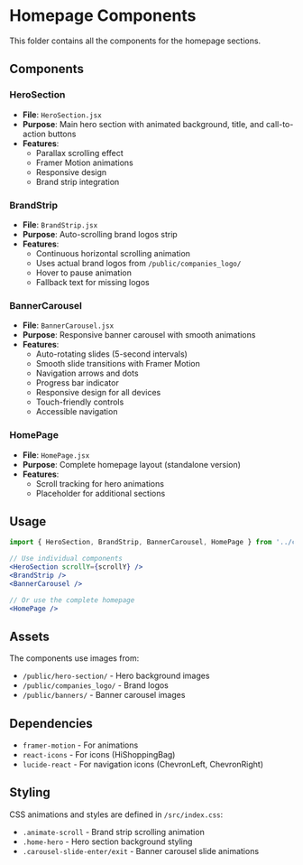 # Homepage Components

This folder contains all the components for the homepage sections.

## Components

### HeroSection

- **File**: `HeroSection.jsx`
- **Purpose**: Main hero section with animated background, title, and call-to-action buttons
- **Features**:
  - Parallax scrolling effect
  - Framer Motion animations
  - Responsive design
  - Brand strip integration

### BrandStrip

- **File**: `BrandStrip.jsx`
- **Purpose**: Auto-scrolling brand logos strip
- **Features**:
  - Continuous horizontal scrolling animation
  - Uses actual brand logos from `/public/companies_logo/`
  - Hover to pause animation
  - Fallback text for missing logos

### BannerCarousel

- **File**: `BannerCarousel.jsx`
- **Purpose**: Responsive banner carousel with smooth animations
- **Features**:
  - Auto-rotating slides (5-second intervals)
  - Smooth slide transitions with Framer Motion
  - Navigation arrows and dots
  - Progress bar indicator
  - Responsive design for all devices
  - Touch-friendly controls
  - Accessible navigation

### HomePage

- **File**: `HomePage.jsx`
- **Purpose**: Complete homepage layout (standalone version)
- **Features**:
  - Scroll tracking for hero animations
  - Placeholder for additional sections

## Usage

```jsx
import { HeroSection, BrandStrip, BannerCarousel, HomePage } from '../components/homepage';

// Use individual components
<HeroSection scrollY={scrollY} />
<BrandStrip />
<BannerCarousel />

// Or use the complete homepage
<HomePage />
```

## Assets

The components use images from:

- `/public/hero-section/` - Hero background images
- `/public/companies_logo/` - Brand logos
- `/public/banners/` - Banner carousel images

## Dependencies

- `framer-motion` - For animations
- `react-icons` - For icons (HiShoppingBag)
- `lucide-react` - For navigation icons (ChevronLeft, ChevronRight)

## Styling

CSS animations and styles are defined in `/src/index.css`:

- `.animate-scroll` - Brand strip scrolling animation
- `.home-hero` - Hero section background styling
- `.carousel-slide-enter/exit` - Banner carousel slide animations
